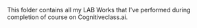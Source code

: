 This folder contains all my LAB Works that I've performed during completion of course on Cognitiveclass.ai.

